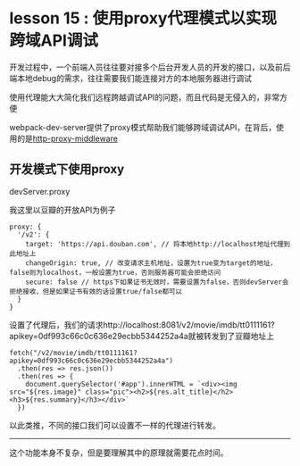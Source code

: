 # lesson 15 : 使用proxy代理模式以实现跨域API调试

开发过程中，一个前端人员往往要对接多个后台开发人员的开发的接口，以及前后端本地debug的需求，往往需要我们能连接对方的本地服务器进行调试

使用代理能大大简化我们远程跨越调试API的问题，而且代码是无侵入的，非常方便

webpack-dev-server提供了proxy模式帮助我们能够跨域调试API，在背后，使用的是[http-proxy-middleware](https://github.com/chimurai/http-proxy-middleware)

## 开发模式下使用proxy

devServer.proxy

我这里以豆瓣的开放API为例子

```
proxy: {
  '/v2': {
    target: 'https://api.douban.com', // 将本地http://localhost地址代理到此地址上
    changeOrigin: true, // 改变请求主机地址，设置为true变为target的地址，false则为localhost，一般设置为true，否则服务器可能会拒绝访问
    secure: false // https下如果证书无效时，需要设置为false，否则devServer会拒绝接收，但是如果证书有效的话设置true/false都可以
  }
}
```

设置了代理后，我们的请求http://localhost:8081/v2/movie/imdb/tt0111161?apikey=0df993c66c0c636e29ecbb5344252a4a就被转发到了豆瓣地址上

```
fetch("/v2/movie/imdb/tt0111161?apikey=0df993c66c0c636e29ecbb5344252a4a")
  .then(res => res.json())
  .then(res => {
    document.querySelector('#app').innerHTML = `<div><img src="${res.image}" class="pic"><h2>${res.alt_title}</h2><h3>${res.summary}</h3></div>`
  })
```

以此类推，不同的接口我们可以设置不一样的代理进行转发。

------

这个功能本身不复杂，但是要理解其中的原理就需要花点时间。